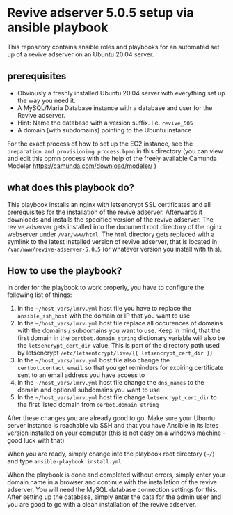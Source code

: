 # Revive adserver 5.0.5 setup via ansible playbook
This repository contains ansible roles and playbooks for an automated set up of a revive adserver on an Ubuntu 20.04 server.

## prerequisites
- Obviously a freshly installed Ubuntu 20.04 server with everything set up the way you need it.
- A MySQL/Maria Database instance with a database and user for the Revive adserver.
- Hint: Name the database with a version suffix. I.e. `revive_505`
- A domain (with subdomains) pointing to the Ubuntu instance

For the exact process of how to set up the EC2 instance, see the `preparation and provisioning process.bpmn` in this directory (you can view and edit this bpmn process with the help of the freely available Camunda Modeler https://camunda.com/download/modeler/ )

## what does this playbook do?
This playbook installs an nginx with letsencrypt SSL certificates and all prerequisites for the installation of the revive adserver.
Afterwards it downloads and installs the specified version of the revive adserver. The revive adserver gets installed into the document root directory of the nginx webserver under `/var/www/html`. The `html` directory gets replaced with a symlink to the latest installed version of revive adserver, that is located in `/var/www/revive-adserver-5.0.5` (or whatever version you install with this).

## How to use the playbook?

In order for the playbook to work properly, you have to configure the following list of things:

1. In the `~/host_vars/lmrv.yml` host file you have to replace the `ansible_ssh_host` with the domain or IP that you want to use
2. In the `~/host_vars/lmrv.yml` host file replace all occurences of domains with the domains / subdomains you want to use. Keep in mind, that the first domain in the `certbot.domain_string` dictionary variable will also be the `letsencrypt_cert_dir` value. This is part of the directory path used by letsencrypt `/etc/letsentcrypt/live/{{ letsencrypt_cert_dir }}` 
3. In the `~/host_vars/lmrv.yml` host file also change the `certbot.contact_email` so that you get reminders for expiring certificate sent to an email address you have access to
4. In the `~/host_vars/lmrv.yml` host file change the `dns_names` to the domain and optional subdomains you want to use
5. In the `~/host_vars/lmrv.yml` host file change `letsencrypt_cert_dir` to the first listed domain from `cerbot.domain_string` 

After these changes you are already good to go. Make sure your Ubuntu server instance is reachable via SSH and that you have Ansible in its lates version installed on your computer (this is not easy on a windows machine  - good luck with that)

When you are ready, simply change into the playbook root directory (`~/`) and type `ansible-playbook install.yml`



When the playbook is done and completed without errors, simply enter your domain name in a browser and continue with the installation of the revive adserver. You will need the MySQL database connection settings for this. After setting up the database, simply enter the data for the admin user and you are good to go with a clean installation of the revive adserver.



